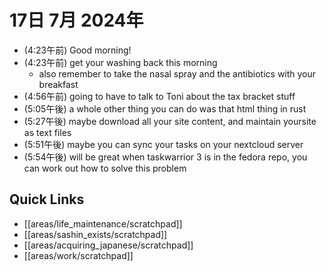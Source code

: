 # 17日 7月 2024年
- (4:23午前) Good morning!
- (4:23午前) get your washing back this morning
  - also remember to take the nasal spray and the antibiotics with your breakfast
- (4:56午前) going to have to talk to Toni about the tax bracket stuff
- (5:05午後) a whole other thing you can do was that html thing in rust
- (5:27午後) maybe download all your site content, and maintain yoursite as text files
- (5:51午後) maybe you can sync your tasks on your nextcloud server
- (5:54午後) will be great when taskwarrior 3 is in the fedora repo, you can work out how to solve this problem








## Quick Links
- [[areas/life_maintenance/scratchpad]]
- [[areas/sashin_exists/scratchpad]]
- [[areas/acquiring_japanese/scratchpad]]
- [[areas/work/scratchpad]]
